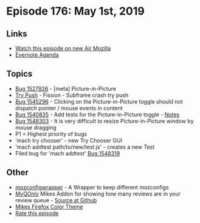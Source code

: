# Episode 176: May 1st, 2019

## Links
* [Watch this episode on new Air Mozilla](https://air.mozilla.org/event-redirect/329370/)
* [Evernote Agenda](https://www.evernote.com/shard/s434/client/snv?noteGuid=9c878e6a-ee1c-434f-92e5-1242c3d351e3&noteKey=5601d6170085be55&sn=https%3A%2F%2Fwww.evernote.com%2Fshard%2Fs434%2Fsh%2F9c878e6a-ee1c-434f-92e5-1242c3d351e3%2F5601d6170085be55&title=May%2B1st%252C%2B2019%2B-%2BEpisode%2B176)

## Topics
* [Bug 1527926](https://bugzilla.mozilla.org/show_bug.cgi?id=1527926) - [meta] Picture-in-Picture
* [Try Push](https://treeherder.mozilla.org/#/jobs?repo=try&revision=1a08ef2d4bb599d7d3c54b8d13bb3fee76d5fba6) - Fission - Subframe crash try push
* [Bug 1545296](https://bugzilla.mozilla.org/show_bug.cgi?id=1545296) - Clicking on the Picture-in-Picture toggle should not dispatch pointer / mouse events in content
* [Bug 1540835](https://bugzilla.mozilla.org/show_bug.cgi?id=1540835) - Add tests for the Picture-in-Picture toggle - [Notes](https://www.evernote.com/shard/s434/client/snv?noteGuid=ce0f04c6-803e-4d57-bad6-75f3c7236d0f&noteKey=ccffdece4cc3a654&sn=https%3A%2F%2Fwww.evernote.com%2Fshard%2Fs434%2Fsh%2Fce0f04c6-803e-4d57-bad6-75f3c7236d0f%2Fccffdece4cc3a654&title=Bug%2B1540835%2B-%2BAdd%2Btests%2Bfor%2Bthe%2BPicture-in-Picture%2Btoggle)
* [Bug 1548303](https://bugzilla.mozilla.org/show_bug.cgi?id=1548303) - It is very difficult to resize Picture-in-Picture window by mouse dragging
* P1 = Highest priority of bugs
* 'mach try chooser' - new Try Chooser GUI
* 'mach addtest path/to/new/test.js' - creates a new Test
* Filed bug for 'mach addtest' [Bug 1548319](https://bugzilla.mozilla.org/show_bug.cgi?id=1548319)

## Other
* [mozconfigwrapper](https://github.com/ahal/mozconfigwrapper) - A Wrapper to keep different mozconfigs
* [MyQOnly](https://addons.mozilla.org/en-US/firefox/addon/myqonly/) Mikes Addon for showing how many reviews are in your review queue - [Source at Github](https://github.com/mikeconley/myqonly)
* [Mikes Firefox Color Theme](https://addons.mozilla.org/en-US/firefox/addon/electricbluegaloo/)
* [Rate this episode](https://forms.gle/VKMvb9Wn9FHYDbNk9)
